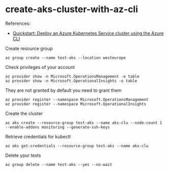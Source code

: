 # create-aks-cluster-with-az-cli

References:

* [Quickstart: Deploy an Azure Kubernetes Service cluster using the Azure CLI](https://docs.microsoft.com/es-es/azure/aks/kubernetes-walkthrough?source=docs)


Create resource group

```
az group create --name test-aks --location westeurope
```

Check privileges of your account

```
az provider show -n Microsoft.OperationsManagement -o table
az provider show -n Microsoft.OperationalInsights -o table
```

They are not granted by default you need to grant them

```
az provider register --namespace Microsoft.OperationsManagement
az provider register --namespace Microsoft.OperationalInsights
```

Create the cluster

```
az aks create --resource-group test-aks --name aks-clu --node-count 1 --enable-addons monitoring --generate-ssh-keys
```
Retrieve credentials for kubectl

```
az aks get-credentials --resource-group test-aks --name aks-clu
```
Delete ypur tests

```
az group delete --name test-aks --yes --no-wait
```